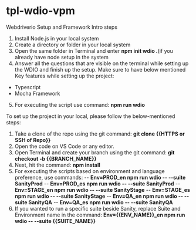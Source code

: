 # tpl-wdio-vpm
Webdriverio Setup and Framework Intro steps
1. Install Node.js in your local system
2. Create a directory or folder in your local system
3. Open the same folder in Terminal and enter **npm init wdio .**(if you already have node setup in the system
4. Answer all the questions that are visible on the terminal while setting up the WDIO and finish up the setup. Make sure to have below mentioned Key features while setting up the project:
 - Typescript
 - Mocha Framework
5. For executing the script use command: **npm run wdio**


To set up the project in your local, please follow the below-mentioned steps:
1. Take a clone of the repo using the git command: **git clone {{HTTPS or SSH of Repo}}**
2. Open the code on VS Code or any editor.
3. Open Terminal and create your branch using the git command: **git checkout -b {{BRANCH_NAME}}**
4. Next, hit the command: **npm install**
5. For executing the scripts based on environment and language preference, use commands:
-- **Env=PROD_en npm run wdio -- --suite SanityProd**
-- **Env=PROD_es npm run wdio -- --suite SanityProd**
-- **Env=STAGE_en npm run wdio -- --suite SanityStage**
-- **Env=STAGE_es npm run wdio -- --suite SanityStage**
-- **Env=QA_en npm run wdio -- --suite SanityQA**
-- **Env=QA_es npm run wdio -- --suite SanityQA**
6. If you wanted to run a specific suite beside Sanity, replace Suite and Environment name in the command:
   **Env={{ENV_NAME}}_en npm run wdio -- --suite {{SUITE_NAME}}**
